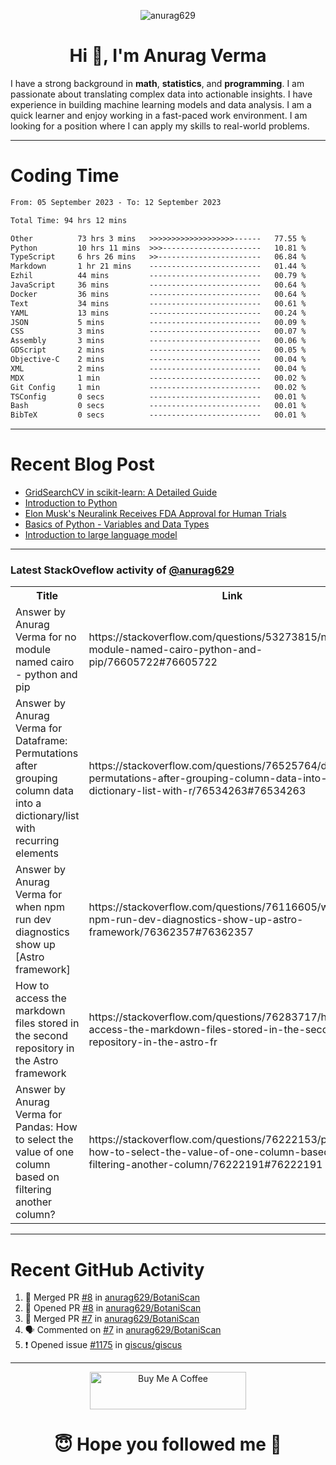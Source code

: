 

<p align="center"> <img src="https://komarev.com/ghpvc/?username=anurag629&label=Profile%20views&color=0e75b6&style=flat" alt="anurag629" /> </p>

<h1 align="center">Hi 👋, I'm Anurag Verma</h1>

I have a strong background in **math**, **statistics**, and **programming**. I am passionate about translating complex data into actionable insights. I have experience in building machine learning models and data analysis. I am a quick learner and enjoy working in a fast-paced work environment. I am looking for a position where I can apply my skills to real-world problems.

---

# Coding Time 
<!--START_SECTION:waka-->

```txt
From: 05 September 2023 - To: 12 September 2023

Total Time: 94 hrs 12 mins

Other          73 hrs 3 mins   >>>>>>>>>>>>>>>>>>>------   77.55 %
Python         10 hrs 11 mins  >>>----------------------   10.81 %
TypeScript     6 hrs 26 mins   >>-----------------------   06.84 %
Markdown       1 hr 21 mins    -------------------------   01.44 %
Ezhil          44 mins         -------------------------   00.79 %
JavaScript     36 mins         -------------------------   00.64 %
Docker         36 mins         -------------------------   00.64 %
Text           34 mins         -------------------------   00.61 %
YAML           13 mins         -------------------------   00.24 %
JSON           5 mins          -------------------------   00.09 %
CSS            3 mins          -------------------------   00.07 %
Assembly       3 mins          -------------------------   00.06 %
GDScript       2 mins          -------------------------   00.05 %
Objective-C    2 mins          -------------------------   00.04 %
XML            2 mins          -------------------------   00.04 %
MDX            1 min           -------------------------   00.02 %
Git Config     1 min           -------------------------   00.02 %
TSConfig       0 secs          -------------------------   00.01 %
Bash           0 secs          -------------------------   00.01 %
BibTeX         0 secs          -------------------------   00.01 %
```

<!--END_SECTION:waka-->


---
# Recent Blog Post

<!-- BLOG-POST-LIST:START -->
- [GridSearchCV in scikit-learn: A Detailed Guide](https://codercops.tech/blog/gridsearchcv-in-scikit-learn-a-detailed-guide)
- [Introduction to Python](https://codercops.tech/blog/python-tutorial/introduction-to-python)
- [Elon Musk&#39;s Neuralink Receives FDA Approval for Human Trials](https://codercops.tech/blog/elon-musks-neuralink-receives-fda-approval-for-human-trials)
- [Basics of Python - Variables and Data Types](https://codercops.tech/blog/python-basics-of-python-variables-and-data-types)
- [Introduction to large language model](https://codercops.tech/blog/introduction-to-large-language-model)
<!-- BLOG-POST-LIST:END -->

---

### Latest StackOveflow activity of [@anurag629](https://github.com/anurag629)
<table>
  <tr><th>Title</th><th>Link</th></tr>
  <!-- STACKOVERFLOW:START --><tr><td>Answer by Anurag Verma for no module named cairo - python and pip</td><td>https://stackoverflow.com/questions/53273815/no-module-named-cairo-python-and-pip/76605722#76605722</td></tr><tr><td>Answer by Anurag Verma for Dataframe: Permutations after grouping column data into a dictionary/list with recurring elements</td><td>https://stackoverflow.com/questions/76525764/dataframe-permutations-after-grouping-column-data-into-a-dictionary-list-with-r/76534263#76534263</td></tr><tr><td>Answer by Anurag Verma for when npm run dev diagnostics show up [Astro framework]</td><td>https://stackoverflow.com/questions/76116605/when-npm-run-dev-diagnostics-show-up-astro-framework/76362357#76362357</td></tr><tr><td>How to access the markdown files stored in the second repository in the Astro framework</td><td>https://stackoverflow.com/questions/76283717/how-to-access-the-markdown-files-stored-in-the-second-repository-in-the-astro-fr</td></tr><tr><td>Answer by Anurag Verma for Pandas: How to select the value of one column based on filtering another column?</td><td>https://stackoverflow.com/questions/76222153/pandas-how-to-select-the-value-of-one-column-based-on-filtering-another-column/76222191#76222191</td></tr><!-- STACKOVERFLOW:END -->
</table>

---

# Recent GitHub Activity
<!--START_SECTION:activity-->
1. 🎉 Merged PR [#8](https://github.com/anurag629/BotaniScan/pull/8) in [anurag629/BotaniScan](https://github.com/anurag629/BotaniScan)
2. 💪 Opened PR [#8](https://github.com/anurag629/BotaniScan/pull/8) in [anurag629/BotaniScan](https://github.com/anurag629/BotaniScan)
3. 🎉 Merged PR [#7](https://github.com/anurag629/BotaniScan/pull/7) in [anurag629/BotaniScan](https://github.com/anurag629/BotaniScan)
4. 🗣 Commented on [#7](https://github.com/anurag629/BotaniScan/pull/7#issuecomment-1716942345) in [anurag629/BotaniScan](https://github.com/anurag629/BotaniScan)
5. ❗ Opened issue [#1175](https://github.com/giscus/giscus/issues/1175) in [giscus/giscus](https://github.com/giscus/giscus)
<!--END_SECTION:activity-->

---

<p align="center"> 
<a href="https://www.buymeacoffee.com/anurag629" target="_blank"><img src="https://cdn.buymeacoffee.com/buttons/default-orange.png" alt="Buy Me A Coffee" height="60" width="250"></a>
</p>


<h1 align="center"> 😇 Hope you followed me 🥰  </h1>
